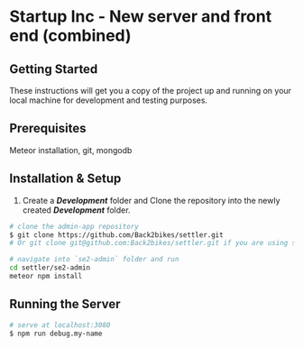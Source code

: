 # Startup Inc - New server and front end (combined)

## Getting Started

These instructions will get you a copy of the project up and running on your local machine for development and testing purposes.

## Prerequisites

Meteor installation, git, mongodb

## Installation & Setup

1. Create a _**Development**_ folder and Clone the repository into the newly created _**Development**_ folder.

```bash
# clone the admin-app repository
$ git clone https://github.com/Back2bikes/settler.git
# Or git clone git@github.com:Back2bikes/settler.git if you are using ssh

# navigate into `se2-admin` folder and run
cd settler/se2-admin
meteor npm install
```

## Running the Server

```bash
# serve at localhost:3080
$ npm run debug.my-name
```
